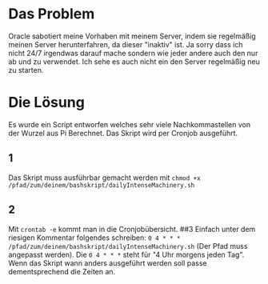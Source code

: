 # Das Problem
Oracle sabotiert meine Vorhaben mit meinem Server, indem sie regelmäßig meinen Server herunterfahren, da dieser "inaktiv" ist. Ja sorry dass ich nicht 24/7 irgendwas darauf mache sondern wie jeder andere auch den nur ab und zu verwendet. Ich sehe es auch nicht ein den Server regelmäßig neu zu starten.

# Die Lösung
Es wurde ein Script entworfen welches sehr viele Nachkommastellen von der Wurzel aus Pi Berechnet. Das Skript wird per Cronjob ausgeführt.
## 1
Das Skript muss ausführbar gemacht werden mit `chmod +x /pfad/zum/deinem/bashskript/dailyIntenseMachinery.sh`
## 2 
Mit `crontab -e` kommt man in die Cronjobübersicht. 
##3 
Einfach unter dem riesigen Kommentar folgendes schreiben: `0 4 * * * /pfad/zum/deinem/bashskript/dailyIntenseMachinery.sh` (Der Pfad muss angepasst werden).
Die `0 4 * * *` steht für "4 Uhr morgens jeden Tag". Wenn das Skript wann anders ausgeführt werden soll passe dementsprechend die Zeiten an.
